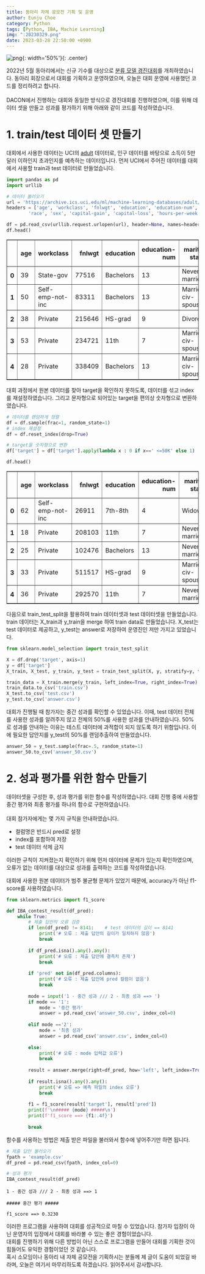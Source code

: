```yaml
---
title: 동아리 자체 공모전 기획 및 운영
author: Eunju Choe
category: Python
tags: [Python, IBA, Machie Learning]
img: ":20230329.png"
date: 2023-03-28 22:50:00 +0900
---
```

![png](https://eunju-choe.github.io/assets/img/posts/20230329.png){: width='50%'}{: .center}

2022년 5월 동아리에서는 신규 기수를 대상으로 [분류 모델 경진대회](https://cafe.naver.com/pnuiba/115)를 개최하였습니다. 동아리 회장으로서 대회를 기획하고 운영하였으며, 오늘은 대회 운영에 사용했던 코드를 정리하려고 합니다.\
\
DACON에서 진행하는 대회와 동일한 방식으로 경진대회를 진행하였으며, 이를 위해 데이터 셋을 만들고 성과를 평가하기 위해 아래와 같이 코드를 작성하였습니다.

# 1. train/test 데이터 셋 만들기

대회에서 사용한 데이터는 UCI의 [adult](https://archive-beta.ics.uci.edu/dataset/2/adult) 데이터로, 인구 데이터를 바탕으로 소득이 5만 달러 이하인지 초과인지를 예측하는 데이터입니다. 먼저 UCI에서 주어진 데이터를 대회에서 사용할 train과 test 데이터로 만들었습니다.


```python
import pandas as pd
import urllib

# 데이터 불러오기
url = 'https://archive.ics.uci.edu/ml/machine-learning-databases/adult/adult.data'
headers = ['age', 'workclass', 'fnlwgt', 'education', 'education-num', 'marital-status', 'occupation', 'relationship',
        'race', 'sex', 'capital-gain', 'capital-loss', 'hours-per-week', 'native-country', 'target']

df = pd.read_csv(urllib.request.urlopen(url), header=None, names=headers)
df.head()
```




<div>
<style scoped>
    .dataframe tbody tr th:only-of-type {
        vertical-align: middle;
    }

    .dataframe tbody tr th {
        vertical-align: top;
    }

    .dataframe thead th {
        text-align: right;
    }
</style>
<table border="1" class="dataframe">
  <thead>
    <tr style="text-align: right;">
      <th></th>
      <th>age</th>
      <th>workclass</th>
      <th>fnlwgt</th>
      <th>education</th>
      <th>education-num</th>
      <th>marital-status</th>
      <th>occupation</th>
      <th>relationship</th>
      <th>race</th>
      <th>sex</th>
      <th>capital-gain</th>
      <th>capital-loss</th>
      <th>hours-per-week</th>
      <th>native-country</th>
      <th>target</th>
    </tr>
  </thead>
  <tbody>
    <tr>
      <th>0</th>
      <td>39</td>
      <td>State-gov</td>
      <td>77516</td>
      <td>Bachelors</td>
      <td>13</td>
      <td>Never-married</td>
      <td>Adm-clerical</td>
      <td>Not-in-family</td>
      <td>White</td>
      <td>Male</td>
      <td>2174</td>
      <td>0</td>
      <td>40</td>
      <td>United-States</td>
      <td>&lt;=50K</td>
    </tr>
    <tr>
      <th>1</th>
      <td>50</td>
      <td>Self-emp-not-inc</td>
      <td>83311</td>
      <td>Bachelors</td>
      <td>13</td>
      <td>Married-civ-spouse</td>
      <td>Exec-managerial</td>
      <td>Husband</td>
      <td>White</td>
      <td>Male</td>
      <td>0</td>
      <td>0</td>
      <td>13</td>
      <td>United-States</td>
      <td>&lt;=50K</td>
    </tr>
    <tr>
      <th>2</th>
      <td>38</td>
      <td>Private</td>
      <td>215646</td>
      <td>HS-grad</td>
      <td>9</td>
      <td>Divorced</td>
      <td>Handlers-cleaners</td>
      <td>Not-in-family</td>
      <td>White</td>
      <td>Male</td>
      <td>0</td>
      <td>0</td>
      <td>40</td>
      <td>United-States</td>
      <td>&lt;=50K</td>
    </tr>
    <tr>
      <th>3</th>
      <td>53</td>
      <td>Private</td>
      <td>234721</td>
      <td>11th</td>
      <td>7</td>
      <td>Married-civ-spouse</td>
      <td>Handlers-cleaners</td>
      <td>Husband</td>
      <td>Black</td>
      <td>Male</td>
      <td>0</td>
      <td>0</td>
      <td>40</td>
      <td>United-States</td>
      <td>&lt;=50K</td>
    </tr>
    <tr>
      <th>4</th>
      <td>28</td>
      <td>Private</td>
      <td>338409</td>
      <td>Bachelors</td>
      <td>13</td>
      <td>Married-civ-spouse</td>
      <td>Prof-specialty</td>
      <td>Wife</td>
      <td>Black</td>
      <td>Female</td>
      <td>0</td>
      <td>0</td>
      <td>40</td>
      <td>Cuba</td>
      <td>&lt;=50K</td>
    </tr>
  </tbody>
</table>
</div>



대회 과정에서 원본 데이터를 찾아 target을 확인하지 못하도록, 데이터를 섞고 index를 재설정하였습니다. 그리고 문자형으로 되어있는 target을 편의상 숫자형으로 변환하였습니다.


```python
# 데이터를 랜덤하게 정렬
df = df.sample(frac=1, random_state=1)
# index 재설정
df = df.reset_index(drop=True)

# target을 숫자형으로 변환
df['target'] = df['target'].apply(lambda x : 0 if x==' <=50K' else 1)

df.head()
```




<div>
<style scoped>
    .dataframe tbody tr th:only-of-type {
        vertical-align: middle;
    }

    .dataframe tbody tr th {
        vertical-align: top;
    }

    .dataframe thead th {
        text-align: right;
    }
</style>
<table border="1" class="dataframe">
  <thead>
    <tr style="text-align: right;">
      <th></th>
      <th>age</th>
      <th>workclass</th>
      <th>fnlwgt</th>
      <th>education</th>
      <th>education-num</th>
      <th>marital-status</th>
      <th>occupation</th>
      <th>relationship</th>
      <th>race</th>
      <th>sex</th>
      <th>capital-gain</th>
      <th>capital-loss</th>
      <th>hours-per-week</th>
      <th>native-country</th>
      <th>target</th>
    </tr>
  </thead>
  <tbody>
    <tr>
      <th>0</th>
      <td>62</td>
      <td>Self-emp-not-inc</td>
      <td>26911</td>
      <td>7th-8th</td>
      <td>4</td>
      <td>Widowed</td>
      <td>Other-service</td>
      <td>Not-in-family</td>
      <td>White</td>
      <td>Female</td>
      <td>0</td>
      <td>0</td>
      <td>66</td>
      <td>United-States</td>
      <td>0</td>
    </tr>
    <tr>
      <th>1</th>
      <td>18</td>
      <td>Private</td>
      <td>208103</td>
      <td>11th</td>
      <td>7</td>
      <td>Never-married</td>
      <td>Other-service</td>
      <td>Other-relative</td>
      <td>White</td>
      <td>Male</td>
      <td>0</td>
      <td>0</td>
      <td>25</td>
      <td>United-States</td>
      <td>0</td>
    </tr>
    <tr>
      <th>2</th>
      <td>25</td>
      <td>Private</td>
      <td>102476</td>
      <td>Bachelors</td>
      <td>13</td>
      <td>Never-married</td>
      <td>Farming-fishing</td>
      <td>Own-child</td>
      <td>White</td>
      <td>Male</td>
      <td>27828</td>
      <td>0</td>
      <td>50</td>
      <td>United-States</td>
      <td>1</td>
    </tr>
    <tr>
      <th>3</th>
      <td>33</td>
      <td>Private</td>
      <td>511517</td>
      <td>HS-grad</td>
      <td>9</td>
      <td>Married-civ-spouse</td>
      <td>Prof-specialty</td>
      <td>Husband</td>
      <td>White</td>
      <td>Male</td>
      <td>0</td>
      <td>0</td>
      <td>40</td>
      <td>United-States</td>
      <td>0</td>
    </tr>
    <tr>
      <th>4</th>
      <td>36</td>
      <td>Private</td>
      <td>292570</td>
      <td>11th</td>
      <td>7</td>
      <td>Never-married</td>
      <td>Machine-op-inspct</td>
      <td>Unmarried</td>
      <td>White</td>
      <td>Female</td>
      <td>0</td>
      <td>0</td>
      <td>40</td>
      <td>United-States</td>
      <td>0</td>
    </tr>
  </tbody>
</table>
</div>



다음으로 train_test_split을 활용하여 train 데이터셋과 test 데이터셋을 만들었습니다. train 데이터는 X_train과 y_train을 merge 하여 train data로 만들었습니다. X_test는 test 데이터로 제공하고, y_test는 answer로 저장하여 운영진인 저만 가지고 있었습니다.


```python
from sklearn.model_selection import train_test_split

X = df.drop('target', axis=1)
y = df['target']
X_train, X_test, y_train, y_test = train_test_split(X, y, stratify=y, test_size=.25, random_state=1)

train_data = X_train.merge(y_train, left_index=True, right_index=True)
train_data.to_csv('train.csv')
X_test.to_csv('test.csv')
y_test.to_csv('answer.csv')
```

대회가 진행될 때 참가자는 중간 성과를 확인할 수 있었습니다. 이때, test 데이터 전체를 사용한 성과를 알려주지 않고 전체의 50%를 사용한 성과를 안내하였습니다. 50%로 성과를 안내하는 이유는 테스트 데이터에 과적합이 되지 않도록 하기 위함입니다. 이에 필요한 답안지를 y_test의 50%를 랜덤추출하여 만들었습니다.


```python
answer_50 = y_test.sample(frac=.5, random_state=1)
answer_50.to_csv('answer_50.csv')
```

# 2. 성과 평가를 위한 함수 만들기

데이터셋을 구성한 후, 성과 평가를 위한 함수를 작성하였습니다. 대회 진행 중에 사용할 중간 평가와 최종 평가를 하나의 함수로 구현하였습니다.\
\
대회 참가자에게는 몇 가지 규칙을 안내하였습니다.
- 컬럼명은 반드시 pred로 설정
- index를 포함하여 저장
- test 데이터 삭제 금지

이러한 규칙이 지켜졌는지 확인하기 위해 먼저 데이터에 문제가 있는지 확인하였으며, 오류가 없는 데이터를 대상으로 성과를 출력하는 코드를 작성하였습니다.

대회에 사용한 원본 데이터가 범주 불균형 문제가 있었기 때문에, accuracy가 아닌 f1-score를 사용하였습니다.


```python
from sklearn.metrics import f1_score

def IBA_contest_result(df_pred):
    while True:
        # 제출 답안의 오류 검증
        if len(df_pred) != 8141:    # test 데이터의 길이 == 8141
            print('# 오류 : 제출 답안의 길이가 일치하지 않음')
            break
            
        if df_pred.isna().any().any():
            print('# 오류 : 제출 답안에 결측치 존재')
            break
            
        if 'pred' not in(df_pred.columns):
            print('# 오류 : 제출 답안에 pred 컬럼이 없음')
            break
            
        mode = input('1 - 중간 성과 /// 2 - 최종 성과 ==> ')
        if mode == '1':
            mode = '중간 평가'
            answer = pd.read_csv('answer_50.csv', index_col=0)
        
        elif mode =='2':
            mode = '최종 성과'
            answer = pd.read_csv('answer.csv', index_col=0)
            
        else:
            print('# 오류 : mode 입력값 오류')
            break
        
        result = answer.merge(right=df_pred, how='left', left_index=True, right_index=True)
        
        if result.isna().any().any():
            print('# 오류 => 예측 파일의 index 오류')
            break
            
        f1 = f1_score(result['target'], result['pred'])
        print(f'\n##### {mode} #####\n')
        print(f'f1_score ==> {f1:.4f}')
        
        break
```

함수를 사용하는 방법은 제출 받은 파일을 불러와서 함수에 넣어주기만 하면 됩니다.


```python
# 제출 답안 불러오기
fpath = 'example.csv'
df_pred = pd.read_csv(fpath, index_col=0)

# 성과 평가
IBA_contest_result(df_pred)
```

    1 - 중간 성과 /// 2 - 최종 성과 ==> 1
    
    ##### 중간 평가 #####
    
    f1_score ==> 0.3230


이러한 프로그램을 사용하여 대회를 성공적으로 마칠 수 있었습니다. 참가자 입장이 아닌 운영자의 입장에서 대회를 바라볼 수 있는 좋은 경험이었습니다.\
대회를 진행하기 위해 다른 방법이 아닌 스스로 프로그램을 만들어 대회를 기획한 것이 힘들어도 유익한 경험이었던 것 같습니다.\
혹시 소모임이나 동아리 내 자체 공모전을 기획하시는 분들께 제 글이 도움이 되었길 바라며, 오늘은 여기서 마무리하도록 하겠습니다. 읽어주셔서 감사합니다.
